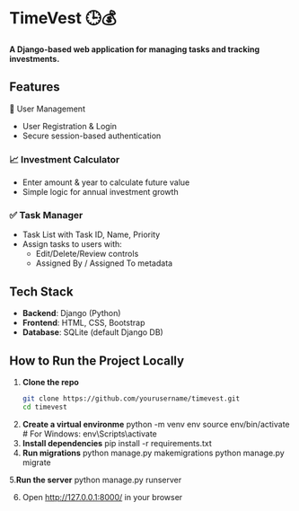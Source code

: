 # TimeVest 🕒💰

**A Django-based web application for managing tasks and tracking investments.**

## Features

👤 User Management
- User Registration & Login
- Secure session-based authentication

### 📈 Investment Calculator
- Enter amount & year to calculate future value
- Simple logic for annual investment growth

### ✅ Task Manager
- Task List with Task ID, Name, Priority
- Assign tasks to users with:
  - Edit/Delete/Review controls
  - Assigned By / Assigned To metadata

## Tech Stack

- **Backend**: Django (Python)
- **Frontend**: HTML, CSS, Bootstrap
- **Database**: SQLite (default Django DB)

## How to Run the Project Locally

1. **Clone the repo**
   ```bash
   git clone https://github.com/yourusername/timevest.git
   cd timevest

2. **Create a virtual environme**
   python -m venv env
   source env/bin/activate  # For Windows: env\Scripts\activate
3. **Install dependencies**
   pip install -r requirements.txt
4. **Run migrations**
   python manage.py makemigrations
   python manage.py migrate

5.**Run the server**
  python manage.py runserver

6. Open http://127.0.0.1:8000/ in your browser
  
